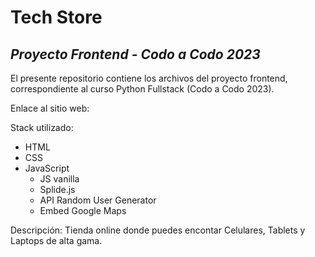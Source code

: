 # Tech Store

## *Proyecto Frontend - Codo a Codo 2023*

El presente repositorio contiene los archivos del proyecto frontend, correspondiente al curso Python Fullstack (Codo a Codo 2023).

Enlace al sitio web: 

Stack utilizado:
- HTML
- CSS
- JavaScript
    - JS vanilla
    - Splide.js
    - API Random User Generator
    - Embed Google Maps

Descripción: Tienda online donde puedes encontar Celulares, Tablets y Laptops de alta gama.
